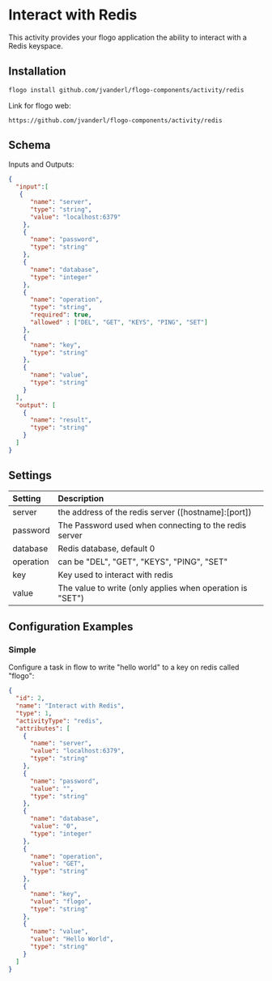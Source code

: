 # Interact with Redis
This activity provides your flogo application the ability to interact with a Redis keyspace.


## Installation

```bash
flogo install github.com/jvanderl/flogo-components/activity/redis
```
Link for flogo web:
```
https://github.com/jvanderl/flogo-components/activity/redis
```

## Schema
Inputs and Outputs:

```json
{
  "input":[
   {
      "name": "server",
      "type": "string",
      "value": "localhost:6379"
    },
    {
      "name": "password",
      "type": "string"
    },
    {
      "name": "database",
      "type": "integer"
    },
    {
      "name": "operation",
      "type": "string",
      "required": true,
      "allowed" : ["DEL", "GET", "KEYS", "PING", "SET"]
    },
    {
      "name": "key",
      "type": "string"
    },
    {
      "name": "value",
      "type": "string"
    }
  ],
  "output": [
    {
      "name": "result",
      "type": "string"
    }
  ]
}
```
## Settings
| Setting   | Description    |
|:----------|:---------------|
| server    | the address of the redis server ([hostname]:[port])|
| password  | The Password used when connecting to the redis server |
| database  | Redis database, default 0 |
| operation | can be "DEL", "GET", "KEYS", "PING", "SET" |
| key       | Key used to interact with redis |
| value     | The value to write (only applies when operation is "SET") |


## Configuration Examples
### Simple
Configure a task in flow to write "hello world" to a key on redis called "flogo":

```json
{
  "id": 2,
  "name": "Interact with Redis",
  "type": 1,
  "activityType": "redis",
  "attributes": [
    {
      "name": "server",
      "value": "localhost:6379",
      "type": "string"
    },
    {
      "name": "password",
      "value": "",
      "type": "string"
    },
    {
      "name": "database",
      "value": "0",
      "type": "integer"
    },
    {
      "name": "operation",
      "value": "GET",
      "type": "string"
    },
    {
      "name": "key",
      "value": "flogo",
      "type": "string"
    },
    {
      "name": "value",
      "value": "Hello World",
      "type": "string"
    }
  ]
}
```

